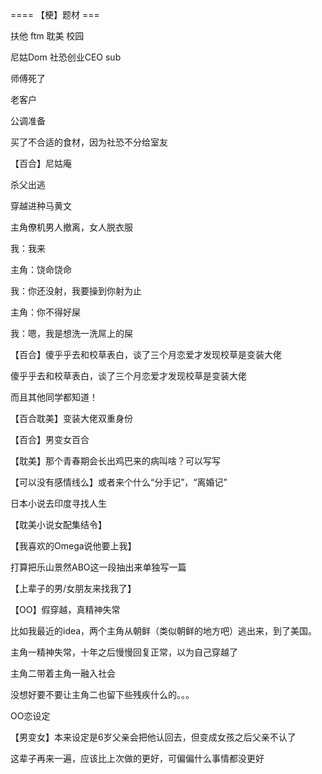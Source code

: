 


==== 【梗】题材  ===


扶他 ftm 耽美 校园

尼姑Dom 社恐创业CEO sub

师傅死了

老客户

公调准备

买了不合适的食材，因为社恐不分给室友

【百合】尼姑庵

杀父出逃

穿越进种马黄文

主角僚机男人撤离，女人脱衣服

我：我来

主角：饶命饶命

我：你还没射，我要操到你射为止

主角：你不得好屎

我：嗯，我是想洗一洗屌上的屎

【百合】傻乎乎去和校草表白，谈了三个月恋爱才发现校草是变装大佬

傻乎乎去和校草表白，谈了三个月恋爱才发现校草是变装大佬

而且其他同学都知道！

【百合耽美】变装大佬双重身份

【百合】男变女百合

【耽美】那个青春期会长出鸡巴来的病叫啥？可以写写

【可以没有感情线么】或者来个什么“分手记”，“离婚记”

日本小说去印度寻找人生

【耽美小说女配集结令】

【我喜欢的Omega说他要上我】

打算把乐山景然ABO这一段抽出来单独写一篇

【上辈子的男/女朋友来找我了】

【OO】假穿越，真精神失常

比如我最近的idea，两个主角从朝鲜（类似朝鲜的地方吧）逃出来，到了美国。

主角一精神失常，十年之后慢慢回复正常，以为自己穿越了

主角二带着主角一融入社会

没想好要不要让主角二也留下些残疾什么的。。。

OO恋设定

【男变女】本来设定是6岁父亲会把他认回去，但变成女孩之后父亲不认了

这辈子再来一遍，应该比上次做的更好，可偏偏什么事情都没更好